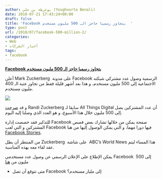 ```yaml
---
author: يوغرطة بن علي (Youghourta Benali)
date: 2010-07-21 17:43:24+00:00
draft: false
title: 'Facebook يتجاوز رسميا حاجز الـ 500 مليون مستخدم  '
type: post
url: /2010/07/facebook-500-million-2/
categories:
- Web
- أخبار الشركات
tags:
- facebook
---
```


**[Facebook يتجاوز رسميا حاجز الـ 500 مليون مستخدم](http://www.it-scoop.com/2010/07/facebook-500-million-2/)**




أعلن Mark Zuckerberg  على مدونة Facebook الرسمية وصول عدد مشتركي شبكته الاجتماعية إلى 500 مليون مستخدم، و هذا بعد أشهر قليلة فقط من تجاوز عتبة الـ 400 مليون مستخدم.




[![](http://www.it-scoop.com/wp-content/uploads/2010/07/facebook-mark-zuckerberg.jpg)
](http://www.it-scoop.com/2010/07/facebook-500-million-2/)


و قد [صرحت](http://www.it-scoop.com/2010/07/facebook-will-announce-500-million-users-this-week/) Randi Zuckerberg سابقا لـ All Things Digital أن عدد المشتركين يصل إلى 500 مليون خلال هذا الأسبوع، و هو العدد الذي وصلنا إليه اليوم.

للتذكير فقد خصصت إدارة Facebook صفحة يمكن من خلالها تشارك بعض قصص المشتركين و التي لعب Facebook فيها دورا مهما، و التي يمكن الوصول إليها من هنا [Facebook Stories](http://stories.facebook.com/).

من المنتظر أن يطل Zuckerberg  على شاشة  ABC’s World News هذا المساء ليتم عقد لقاء معه بهذه المناسبة.

يمكن الإطلاع على الإعلان الرسمي عن وصول عدد مستخدمي Facebook  إلى 500 مليون من [هنا](http://blog.facebook.com/blog.php?post=409753352130)

- متى تتوقع أن تصل Facebook إلى مليار مستخدم؟
